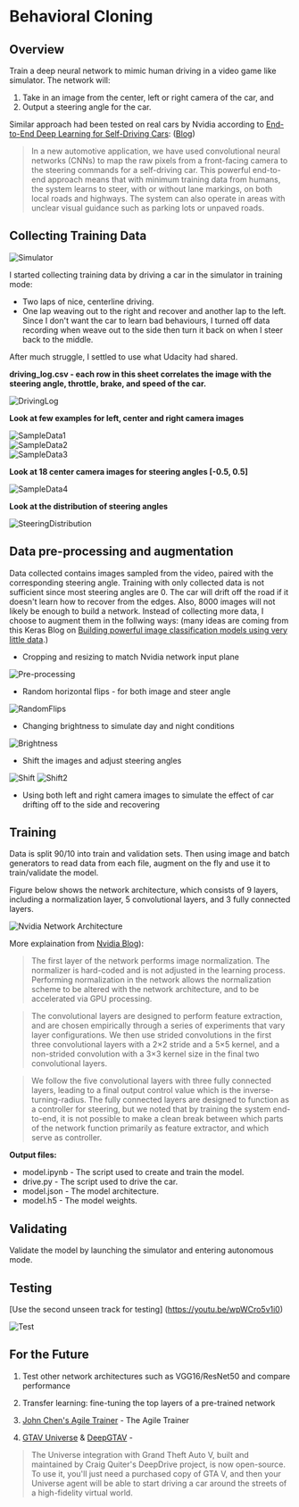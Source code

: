 # Behavioral Cloning

## Overview

Train a deep neural network to mimic human driving in a video game like simulator. The network will:

1. Take in an image from the center, left or right camera of the car, and
2. Output a steering angle for the car.

Similar approach had been tested on real cars by Nvidia according to [End-to-End Deep Learning for Self-Driving Cars](https://arxiv.org/pdf/1604.07316v1.pdf): ([Blog](https://devblogs.nvidia.com/parallelforall/deep-learning-self-driving-cars/))

>In a new automotive application, we have used convolutional neural networks (CNNs) to map the raw pixels from a front-facing camera to the steering commands for a self-driving car. This powerful end-to-end approach means that with minimum training data from humans, the system learns to steer, with or without lane markings, on both local roads and highways. The system can also operate in areas with unclear visual guidance such as parking lots or unpaved roads.


## Collecting Training Data

![Simulator](https://github.com/LuLi0077/SDC/blob/master/Behavioral_Cloning/ForREADME/Simulator.png)

I started collecting training data by driving a car in the simulator in training mode:

- Two laps of nice, centerline driving.
- One lap weaving out to the right and recover and another lap to the left. Since I don't want the car to learn bad behaviours, I turned off data recording when weave out to the side then turn it back on when I steer back to the middle. 

After much struggle, I settled to use what Udacity had shared.


**driving_log.csv - each row in this sheet correlates the image with the steering angle, throttle, brake, and speed of the car.**

![DrivingLog](https://github.com/LuLi0077/SDC/blob/master/Behavioral_Cloning/ForREADME/drivinglog.png)

**Look at few examples for left, center and right camera images**

![SampleData1](https://github.com/LuLi0077/SDC/blob/master/Behavioral_Cloning/ForREADME/SampleData1.png)  
![SampleData2](https://github.com/LuLi0077/SDC/blob/master/Behavioral_Cloning/ForREADME/SampleData2.png)  
![SampleData3](https://github.com/LuLi0077/SDC/blob/master/Behavioral_Cloning/ForREADME/SampleData3.png) 

**Look at 18 center camera images for steering angles [-0.5, 0.5]**

![SampleData4](https://github.com/LuLi0077/SDC/blob/master/Behavioral_Cloning/ForREADME/SampleData4.png)

**Look at the distribution of steering angles**  

![SteeringDistribution](https://github.com/LuLi0077/SDC/blob/master/Behavioral_Cloning/ForREADME/SteeringDist.png)


## Data pre-processing and augmentation

Data collected contains images sampled from the video, paired with the corresponding steering angle. Training with only collected data is not sufficient since most steering angles are 0. The car will drift off the road if it doesn't learn how to recover from the edges. Also, 8000 images will not likely be enough to build a network. Instead of collecting more data, I choose to augment them in the follwing ways: (many ideas are coming from this Keras Blog on [Building powerful image classification models using very little data](https://blog.keras.io/building-powerful-image-classification-models-using-very-little-data.html).)


* Cropping and resizing to match Nvidia network input plane

![Pre-processing](https://github.com/LuLi0077/SDC/blob/master/Behavioral_Cloning/ForREADME/preprocessing.png)

* Random horizontal flips - for both image and steer angle

![RandomFlips](https://github.com/LuLi0077/SDC/blob/master/Behavioral_Cloning/ForREADME/flip.png)

* Changing brightness to simulate day and night conditions

![Brightness](https://github.com/LuLi0077/SDC/blob/master/Behavioral_Cloning/ForREADME/bright.png)

* Shift the images and adjust steering angles

![Shift](https://github.com/LuLi0077/SDC/blob/master/Behavioral_Cloning/ForREADME/shift.png)
![Shift2](https://github.com/LuLi0077/SDC/blob/master/Behavioral_Cloning/ForREADME/shift2.png)

* Using both left and right camera images to simulate the effect of car drifting off to the side and recovering


## Training

Data is split 90/10 into train and validation sets. Then using image and batch generators to read data from each file, augment on the fly and use it to train/validate the model.

Figure below shows the network architecture, which consists of 9 layers, including a normalization layer, 5 convolutional layers, and 3 fully connected layers.


![Nvidia Network Architecture](https://github.com/LuLi0077/SDC/blob/master/Behavioral_Cloning/ForREADME/Nvidia-cnn-architecture.png)


More explaination from [Nvidia Blog](https://devblogs.nvidia.com/parallelforall/deep-learning-self-driving-cars/)):

> The first layer of the network performs image normalization. The normalizer is hard-coded and is not adjusted in the learning process. Performing normalization in the network allows the normalization scheme to be altered with the network architecture, and to be accelerated via GPU processing.

> The convolutional layers are designed to perform feature extraction, and are chosen empirically through a series of experiments that vary layer configurations. We then use strided convolutions in the first three convolutional layers with a 2×2 stride and a 5×5 kernel, and a non-strided convolution with a 3×3 kernel size in the final two convolutional layers.

> We follow the five convolutional layers with three fully connected layers, leading to a final output control value which is the inverse-turning-radius. The fully connected layers are designed to function as a controller for steering, but we noted that by training the system end-to-end, it is not possible to make a clean break between which parts of the network function primarily as feature extractor, and which serve as controller.


**Output files:**
* model.ipynb - The script used to create and train the model.
* drive.py - The script used to drive the car. 
* model.json - The model architecture.
* model.h5 - The model weights.


## Validating

Validate the model by launching the simulator and entering autonomous mode.


## Testing

[Use the second unseen track for testing] (https://youtu.be/wpWCro5v1i0) 

![Test](https://github.com/LuLi0077/SDC/blob/master/Behavioral_Cloning/ForREADME/Test.png)

## For the Future

1. Test other network architectures such as VGG16/ResNet50 and compare performance

2. Transfer learning: fine-tuning the top layers of a pre-trained network

3. [John Chen's Agile Trainer](https://github.com/diyjac/AgileTrainer) - The Agile Trainer 

4. [GTAV Universe](https://openai.com/blog/GTA-V-plus-Universe/) & [DeepGTAV](https://github.com/ai-tor/DeepGTAV) - 
> The Universe integration with Grand Theft Auto V, built and maintained by Craig Quiter's DeepDrive project, is now open-source. To use it, you'll just need a purchased copy of GTA V, and then your Universe agent will be able to start driving a car around the streets of a high-fidelity virtual world.
